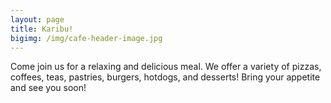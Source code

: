```yaml
---
layout: page
title: Karibu!
bigimg: /img/cafe-header-image.jpg
---
```


Come join us for a relaxing and delicious meal.  We offer a variety of pizzas, coffees, teas, pastries, burgers, hotdogs, and desserts! Bring your appetite and see you soon!
